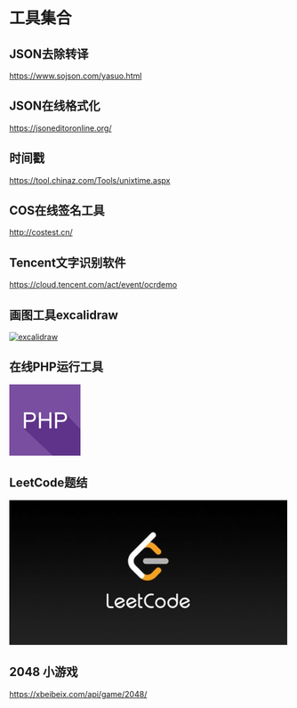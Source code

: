 # 工具集合


## JSON去除转译

https://www.sojson.com/yasuo.html

## JSON在线格式化

https://jsoneditoronline.org/

## 时间戳

https://tool.chinaz.com/Tools/unixtime.aspx


## COS在线签名工具


http://costest.cn/


## Tencent文字识别软件

https://cloud.tencent.com/act/event/ocrdemo


## 画图工具excalidraw

[![excalidraw](./excalidraw.ico)](https://excalidraw.com/)


## 在线PHP运行工具

[![在线PHP运行工具](php.png)](https://c.runoob.com/compile)


## LeetCode题结

[![LeetCode题结](./leetcode.jpeg)](https://leetcode-solution-leetcode-pp.gitbook.io/leetcode-solution/)

## 2048 小游戏

https://xbeibeix.com/api/game/2048/

